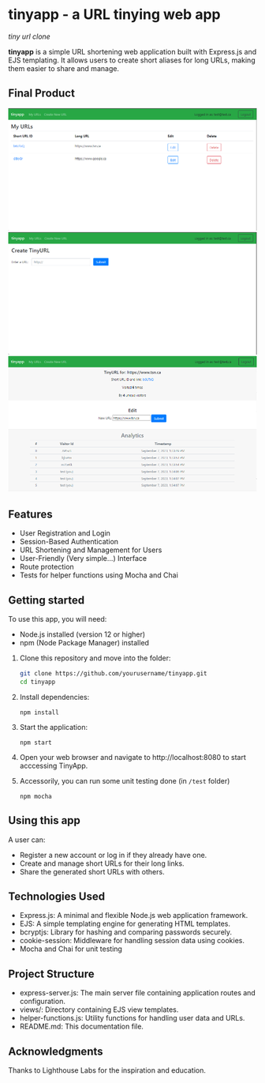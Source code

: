 # tinyapp - a URL tinying web app
*tiny url clone*

**tinyapp** is a simple URL shortening web application built with Express.js and EJS templating. It allows users to create short aliases for long URLs, making them easier to share and manage.

## Final Product
!["URLs page"](https://github.com/m3c-ode/tinyapp/blob/main/docs/urls-page.png)
!["Create new URL page"](https://github.com/m3c-ode/tinyapp/blob/main/docs/urls-create.png)
!["Edit URL page"](https://github.com/m3c-ode/tinyapp/blob/main/docs/urls-edit1.png)

## Features

- User Registration and Login
- Session-Based Authentication
- URL Shortening and Management for Users
- User-Friendly (Very simple...) Interface
- Route protection
- Tests for helper functions using Mocha and Chai

## Getting started
To use this app, you will need:
- Node.js installed (version 12 or higher)
- npm (Node Package Manager) installed

1. Clone this repository and move into the folder:
    ```bash
    git clone https://github.com/yourusername/tinyapp.git
    cd tinyapp
    ```

2. Install dependencies:
    ```
    npm install
    ```

3. Start the application: 
    ```
    npm start
    ```

4. Open your web browser and navigate to http://localhost:8080 to start acccessing TinyApp.

5. Accessorily, you can run some unit testing done (in `/test` folder)
    ```
    npm mocha
    ```


## Using this app
A user can:
- Register a new account or log in if they already have one.
- Create and manage short URLs for their long links.
- Share the generated short URLs with others.

## Technologies Used
- Express.js: A minimal and flexible Node.js web application framework.
- EJS: A simple templating engine for generating HTML templates.
- bcryptjs: Library for hashing and comparing passwords securely.
- cookie-session: Middleware for handling session data using cookies.
- Mocha and Chai for unit testing

## Project Structure
- express-server.js: The main server file containing application routes and configuration.
- views/: Directory containing EJS view templates.
- helper-functions.js: Utility functions for handling user data and URLs.
- README.md: This documentation file.

## Acknowledgments
Thanks to Lighthouse Labs for the inspiration and education.